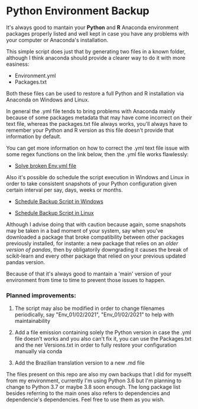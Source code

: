 # Python Environment Backup

It's always good to mantain your **Python** and **R** Anaconda environment packages properly listed and well kept in case you have any problems with your computer or Anaconda's installation.

This simple script does just that by generating two files in a known folder, although I think anaconda should provide a clearer way to do it with more easiness:

* Environment.yml
* Packages.txt

Both these files can be used to restore a full Python and R installation via Anaconda on Windows and Linux.

In general the .yml file tends to bring problems with Anaconda mainly because of some packages metadata that may have come incorrect on their text file, whereas the packages.txt file always works, you'll always have to remember your Python and R version as this file doesn't provide that information by default.

You can get more information on how to correct the .yml text file issue with some regex functions on the link below, then the .yml file works flawlessly:

- [Solve broken Env.yml file](https://github.com/conda/conda/issues/9624#issuecomment-801623523)

Also it's possible do schedule the script execution in Windows and Linux in order to take consistent snapshots of your Python configuration given certain interval per say, days, weeks or months.

- [Schedule Backup Script in Windows](https://towardsdatascience.com/automate-your-python-scripts-with-task-scheduler-661d0a40b279)

- [Schedule Backup Script in Linux](https://betterprogramming.pub/scheduling-python-scripts-on-linux-fa0d28a8f915)

Although I advise doing that with caution because again, some snapshots may be taken in a bad moment of your system, say when you've downloaded a package that broke compatibility between other packages previously installed, for instante: a new package that relies on an *older version of pandas*, then by obligatorily downgrading it causes the break of scikit-learn and every other package that relied on your previous updated pandas version.

Because of that it's always good to mantain a 'main' version of your environment from time to time to prevent those issues to happen.

### **Planned improvements:**

1. The script may also be modified in order to change filenames periodically, say "Env_01/02/2021", "Env_01/02/2021" to help with maintainability

1. Add a file emission containing solely the Python version in case the .yml file doesn't works and you also can't fix it, you can use the Packages.txt and the ner Versions.txt in order to fully restore your configuration manually via conda

1. Add the Brazilian translation version to a new .md file

The files present on this repo are also my own backups that I did for myselft from my environment, currently I'm using Python 3.6 but I'm planning to change to Python 3.7 or maybe 3.8 soon enough. The long package list besides referring to the main ones also refers to dependencies and dependencie's dependencies. Feel free to use them as you wish.
